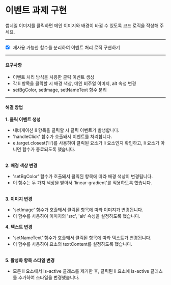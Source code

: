 # 이벤트 과제 구현


썸네일 이미지를 클릭하면 메인 이미지와 배경이 바뀔 수 있도록 코드 로직을 작성해 주세요.


---
- [x] 재사용 가능한 함수를 분리하여 이벤트 처리 로직 구현하기


---
#### 요구사항

- 이벤트 처리 방식을 사용한 클릭 이벤트 생성 
- 각 li 항목을 클릭할 시 배경 색상, 메인 비주얼 이미지, alt 속성 변경
- setBgColor, setImage, setNameText 함수 분리



---
#### 해결 방법
**1. 클릭 이벤트 생성**
- 내비게이션 li 항목을 클릭할 시 클릭 이벤트가 발생합니다. 
- 'handleClick' 함수가 호출돼서 이벤트를 처리합니다. 
- e.target.closest('li')를 사용하여 클릭된 요소가 li 요소인지 확인하고, li 요소가 아니면 함수가 종료되도록 했습니다.<br><br>

**2. 배경 색상 변경**<br>
-  'setBgColor' 함수가 호출돼서 클릭된 항목에 따라 배경 색상이 변경됩니다. 
- 이 함수는 두 가지 색상을 받아서 'linear-gradient'를 적용하도록 했습니다. <br><br>


**3. 이미지 변경**<br>
- 'setImage' 함수가 호출돼서 클릭된 항목에 따라 이미지가 변경됩니다. 
- 이 함수를 사용하여 이미지의 'src', 'alt' 속성을 설정하도록 했습니다.


**4. 텍스트 변경**<br>
- 'setNameText' 함수가 호출돼서 클릭된 항목에 따라 텍스트가 변경됩니다. 
- 이 함수를 사용하여 요소의 textContent를 설정하도록 했습니다.<br><br>


**5. 활성화 항목 스타일 변경**<br>
- 모든 li 요소에서 is-active 클래스를 제거한 후, 클릭된 li 요소에 is-active 클래스를 추가하여 스타일을 변경했습니다.